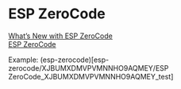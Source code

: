 # ESP ZeroCode
[What’s New with ESP ZeroCode](https://developer.espressif.com/blog/whats-new-with-esp-zerocode/)  
[ESP ZeroCode](https://zerocode.espressif.com/)  
  
Example: (esp-zerocode)[esp-zerocode/XJBUMXDMVPVMNNHO9AQMEY/ESP ZeroCode_XJBUMXDMVPVMNNHO9AQMEY_test]